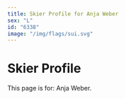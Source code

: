 ```yaml
---
title: Skier Profile for Anja Weber
sex: "L"
id: "6338"
image: "/img/flags/sui.svg" 
---
```


# Skier Profile

This page is for: Anja Weber.
    
